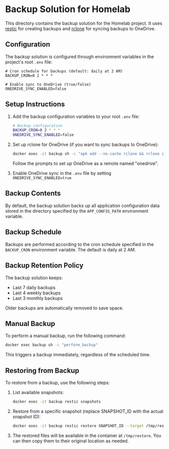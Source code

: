 # Backup Solution for Homelab

This directory contains the backup solution for the Homelab project. It uses [restic](https://restic.net/) for creating backups and [rclone](https://rclone.org/) for syncing backups to OneDrive.

## Configuration

The backup solution is configured through environment variables in the project's root `.env` file:

```env
# Cron schedule for backups (default: daily at 2 AM)
BACKUP_CRON=0 2 * * *

# Enable sync to OneDrive (true/false)
ONEDRIVE_SYNC_ENABLED=false
```

## Setup Instructions

1. Add the backup configuration variables to your root `.env` file:
   ```sh
   # Backup configuration
   BACKUP_CRON=0 2 * * *
   ONEDRIVE_SYNC_ENABLED=false
   ```

2. Set up rclone for OneDrive (if you want to sync backups to OneDrive):
   ```sh
   docker exec -it backup sh -c "apk add --no-cache rclone && rclone config"
   ```
   Follow the prompts to set up OneDrive as a remote named "onedrive".

3. Enable OneDrive sync in the `.env` file by setting `ONEDRIVE_SYNC_ENABLED=true`

## Backup Contents

By default, the backup solution backs up all application configuration data stored in the directory specified by the `APP_CONFIG_PATH` environment variable. 

## Backup Schedule

Backups are performed according to the cron schedule specified in the `BACKUP_CRON` environment variable. The default is daily at 2 AM.

## Backup Retention Policy

The backup solution keeps:
- Last 7 daily backups
- Last 4 weekly backups
- Last 3 monthly backups

Older backups are automatically removed to save space.

## Manual Backup

To perform a manual backup, run the following command:
```sh
docker exec backup sh -c "perform_backup"
```

This triggers a backup immediately, regardless of the scheduled time.

## Restoring from Backup

To restore from a backup, use the following steps:

1. List available snapshots:
   ```sh
   docker exec -it backup restic snapshots
   ```

2. Restore from a specific snapshot (replace SNAPSHOT_ID with the actual snapshot ID):
   ```sh
   docker exec -it backup restic restore SNAPSHOT_ID --target /tmp/restore
   ```

3. The restored files will be available in the container at `/tmp/restore`. You can then copy them to their original location as needed.